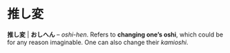 # 推し変

**推し変** | **おしへん** – *oshi-hen*. Refers to **changing one’s oshi**, which could be for any reason imaginable. One can also change their *kamioshi*.

